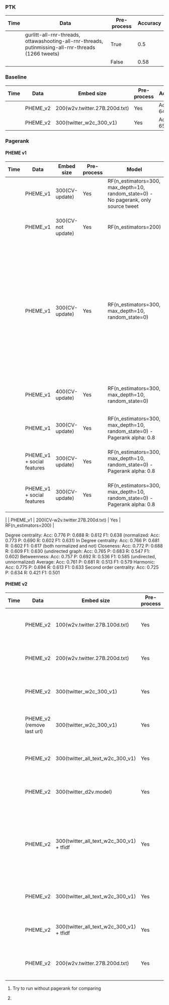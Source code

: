 ### PTK

Time | Data | Pre-process | Accuracy
--- | --- | --- | ---
| | gurlitt-all-rnr-threads, ottawashooting-all-rnr-threads, putinmissing-all-rnr-threads (1266 tweets) | True | 0.5
| | | False | 0.58

### Baseline

Time | Data | Embed size | Pre-process | Accuracy
--- | --- | --- | --- | ---
| | PHEME_v2 | 200(w2v.twitter.27B.200d.txt) | Yes | Accuracy: 64.782
| | PHEME_v2 | 300(twitter_w2c_300_v1) | Yes | Accuracy: 65.664

### Pagerank

#### PHEME v1
Time | Data | Embed size | Pre-process | Model | Accuracy
--- | --- | --- | --- | --- | ---
| | PHEME_v1 | 300(CV-update) | Yes | RF(n_estimators=300, max_depth=10, random_state=0) - No pagerank, only source tweet | Acc: 0.679 P: 0.610 R: 0.364 F1: 0.370
| | PHEME_v1 | 300(CV-not update) | Yes | RF(n_estimators=200) | Acc: 0.706 P: 0.763 R: 0.358 F1: 0.473
| | PHEME_v1 | 300(CV-update) | Yes | RF(n_estimators=300, max_depth=10, random_state=0) | Acc: 0.776 P: 0.689 R: 0.612 F1: 0.636 (wrong: Acc: 0.753 P: 0.715 R: 0.599 F1: 0.638 (Acc: 0.753 P: 0.710 R: 0.612 F1: 0.642 / Acc: 0.758 P: 0.716 R: 0.597 F1: 0.645))
| | PHEME_v1 | 400(CV-update) | Yes | RF(n_estimators=300, max_depth=10, random_state=0) | Acc: 0.774 P: 0.685 R: 0.624 F1: 0.638
| | PHEME_v1 | 300(CV-update) | Yes | RF(n_estimators=300, max_depth=10, random_state=0) - Pagerank alpha: 0.8 | Acc: 0.779 P: 0.692 R: 0.613 F1: 0.639
| | PHEME_v1 + social features | 300(CV-update) | Yes | RF(n_estimators=300, max_depth=10, random_state=0) - Pagerank alpha: 0.8 | Acc: 0.780 P: 0.701 R: 0.614 F1: 0.642
| | PHEME_v1 + social features | 300(CV-update) | Yes | RF(n_estimators=300, max_depth=10, random_state=0) - Pagerank alpha: 0.8 | Acc: 0.783 P: 0.704 R: 0.616 F1: 0.647

| | PHEME_v1 | 200(CV-w2v.twitter.27B.200d.txt) | Yes | RF(n_estimators=200) | 


Degree centrality: Acc: 0.776 P: 0.688 R: 0.612 F1: 0.638 (normalized: Acc: 0.773 P: 0.690 R: 0.602 F1: 0.631)
In Degree centrality: Acc: 0.766 P: 0.681 R: 0.602 F1: 0.617 (both normalized and not)
Closeness: Acc: 0.772 P: 0.688 R: 0.609 F1: 0.630 (undirected graph: Acc: 0.765 P: 0.683 R: 0.547 F1: 0.602)
Betweenness: Acc: 0.757 P: 0.692 R: 0.536 F1: 0.585 (undirected, unnormalized)
Average: Acc: 0.761 P: 0.681 R: 0.513 F1: 0.579
Harmonic: Acc: 0.775 P: 0.694 R: 0.613 F1: 0.633
Second order centrality: Acc: 0.725 P: 0.634 R: 0.421 F1: 0.501

#### PHEME v2
Time | Data | Embed size | Pre-process | Model | Accuracy
--- | --- | --- | --- | --- | ---
| | PHEME_v2 | 100(w2v.twitter.27B.100d.txt) | Yes | RF | Acc: 0.733 P: 0.715 R: 0.490 F1: 0.581
| | PHEME_v2 | 200(w2v.twitter.27B.200d.txt) | Yes | RF | Acc: 0.752 P: 0.752 R: 0.514 F1: 0.611
| | PHEME_v2 | 300(twitter_w2c_300_v1) | Yes | RF | Acc: 0.771 P: 0.749 R: 0.594 F1: 0.663
| | PHEME_v2 (remove last url) | 300(twitter_w2c_300_v1) | Yes | RF | Acc: 0.762 P: 0.734 R: 0.580 F1: 0.648
| | PHEME_v2 | 300(twitter_all_text_w2c_300_v1) | Yes | RF | Acc: 0.810 P: 0.799 R: 0.664 F1: 0.725
| | PHEME_v2 | 300(twitter_d2v.model) | Yes | RF | Acc: 0.692 P: 0.643 R: 0.417 F1: 0.506
| | PHEME_v2 | 300(twitter_all_text_w2c_300_v1) + tfidf | Yes | RF | Acc: 0.812 P: 0.792 R: 0.680 F1: 0.732 (original data, if fix wrong data acc will reduce)
| | PHEME_v2 | 300(twitter_all_text_w2c_300_v1) | Yes | RF(n_estimators=200, random_state=0) | Acc: 0.837 P: 0.818 R: 0.733 F1: 0.773
| | PHEME_v2 | 300(twitter_all_text_w2c_300_v1) + tfidf | Yes | RF(n_estimators=200, random_state=0) | Acc: 0.841 P: 0.823 R: 0.738 F1: 0.778
| | PHEME_v2 | 200(w2v.twitter.27B.200d.txt) | Yes | RF(n_estimators=200, random_state=0) | Acc: 0.803 P: 0.823 R: 0.610 F1: 0.701


1. Try to run without pagerank for comparing


2. 